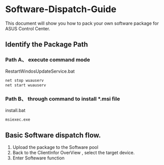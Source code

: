 # Software-Dispatch-Guide
This document will show you how to pack your own software package for ASUS Control Center.

## Identify the Package Path

### Path A、 execute command mode

RestartWindosUpdateService.bat
```cmd
net stop wuauserv
net start wuauserv
```
### Path B、 through command to install *.msi file
install.bat
```cmd
msiexec.exe 
```

## Basic Software dispatch flow.
1. Upload the package to the Software pool
2. Back to the ClientInfor OverView , select the target device.
3. Enter Softeware function 
